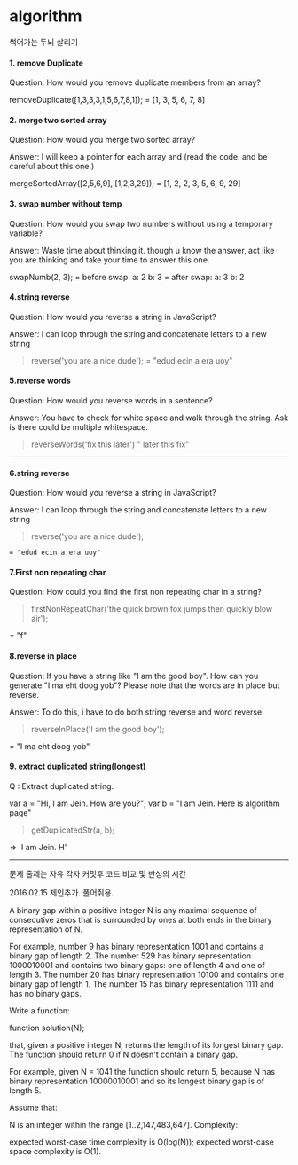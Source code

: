 # algorithm
썩어가는 두뇌 살리기

#### 1. remove Duplicate

Question: How would you remove duplicate members from an array?

removeDuplicate([1,3,3,3,1,5,6,7,8,1]);
  = [1, 3, 5, 6, 7, 8]


#### 2. merge two sorted array

Question: How would you merge two sorted array?

Answer: I will keep a pointer for each array and (read the code. and be careful about this one.)

mergeSortedArray([2,5,6,9], [1,2,3,29]);
 = [1, 2, 2, 3, 5, 6, 9, 29]


#### 3. swap number without temp

 Question: How would you swap two numbers without using a temporary variable?

 Answer: Waste time about thinking it. though u know the answer, act like you are thinking and take your time to answer this one.

 swapNumb(2, 3);
    = before swap:  a:  2 b:  3
    = after swap:  a:  3 b:  2


#### 4.string reverse

Question: How would you reverse a string in JavaScript?

Answer: I can loop through the string and concatenate letters to a new string

> reverse('you are a nice dude');
  = "edud ecin a era uoy"


#### 5.reverse words

Question: How would you reverse words in a sentence?

Answer: You have to check for white space and walk through the string. Ask is there could be multiple whitespace.

> reverseWords('fix this later')
  " later  this fix"

 --------------------------------------------------------------------------------------------

#### 6.string reverse

Question: How would you reverse a string in JavaScript?

Answer: I can loop through the string and concatenate letters to a new string

> reverse('you are a nice dude');

    = "edud ecin a era uoy"


#### 7.First non repeating char

Question: How could you find the first non repeating char in a string?

>firstNonRepeatChar('the quick brown fox jumps then quickly blow air');

 = "f"



#### 8.reverse in place

Question: If you have a string like "I am the good boy". How can you generate "I ma eht doog yob"? Please note that the words are in place but reverse.

Answer: To do this, i have to do both string reverse and word reverse.

> reverseInPlace('I am the good boy');

 = "I ma eht doog yob"




#### 9. extract duplicated string(longest)

Q : Extract duplicated string.

var a = "Hi, I am Jein. How are you?";
var b = "I am Jein. Here is algorithm page"

> getDuplicatedStr(a, b);

=> 'I am Jein. H'


 ***
문제 출제는 자유
각자 커밋후 코드 비교 및 반성의 시간


2016.02.15 제인추가. 
풀어줘용. 

A binary gap within a positive integer N is any maximal sequence of consecutive zeros that is surrounded by ones at both ends in the binary representation of N.

For example, number 9 has binary representation 1001 and contains a binary gap of length 2. The number 529 has binary representation 1000010001 and contains two binary gaps: one of length 4 and one of length 3. The number 20 has binary representation 10100 and contains one binary gap of length 1. The number 15 has binary representation 1111 and has no binary gaps.

Write a function:

function solution(N);

that, given a positive integer N, returns the length of its longest binary gap. The function should return 0 if N doesn't contain a binary gap.

For example, given N = 1041 the function should return 5, because N has binary representation 10000010001 and so its longest binary gap is of length 5.

Assume that:

N is an integer within the range [1..2,147,483,647].
Complexity:

expected worst-case time complexity is O(log(N));
expected worst-case space complexity is O(1).

